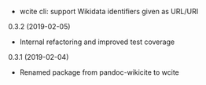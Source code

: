 * wcite cli: support Wikidata identifiers given as URL/URI

0.3.2 (2019-02-05)

* Internal refactoring and improved test coverage

0.3.1 (2019-02-04)

* Renamed package from pandoc-wikicite to wcite

